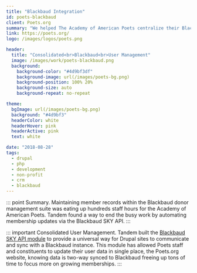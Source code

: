```yaml
---
title: "Blackbaud Integration"
id: poets-blackbaud
client: Poets.org
summary: "We helped The Academy of American Poets centralize their Blackbaud-powered fundraising efforts on their Drupal website."
link: https://poets.org/
logo: /images/logos/poets.png

header:
  title: "Consolidated<br>Blackbaud<br>User Management"
  image: /images/work/poets-blackbaud.png
  background:
    background-color: "#4d9bf3df"
    background-image: url(/images/poets-bg.png)
    background-position: 100% 20%
    background-size: auto
    background-repeat: no-repeat

theme:
  bgImage: url(/images/poets-bg.png)
  background: "#4d9bf3"
  headerColor: white
  headerHover: pink
  headerActive: pink
  text: white

date: "2018-08-28"
tags:
  - drupal
  - php
  - development
  - non-profit
  - crm
  - blackbaud
---
```


::: point Summary.
Maintaining member records within the Blackbaud donor management suite was eating up hundreds staff hours for the Academy of American Poets. Tandem found a way to end the busy work by automating membership updates via the Blackbaud SKY API.
:::

::: important Consolidated User Management.
Tandem built the [Blackbaud SKY API module](https://www.drupal.org/project/blackbaud_sky_api) to provide a universal way for Drupal sites to communicate and sync with a Blackbaud instance. This module has allowed Poets staff and constituents to update their user data in single place, the Poets.org website, knowing data is two-way synced to Blackbaud freeing up tons of time to focus more on growing memberships.
:::
